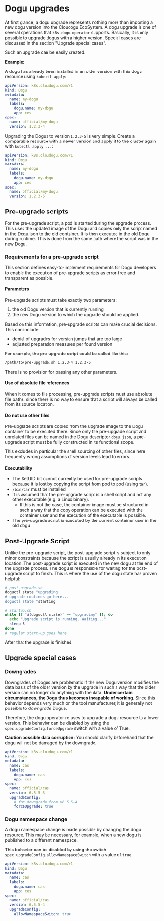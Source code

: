 # Dogu upgrades

At first glance, a dogu upgrade represents nothing more than importing a new dogu version into the Cloudogu EcoSystem.
A dogu upgrade is one of several operations that `k8s-dogu-operator` supports. Basically, it is only possible to upgrade
dogus with a higher version. Special cases are discussed in the section "Upgrade special cases".

Such an upgrade can be easily created.

**Example:**

A dogu has already been installed in an older version with this dogu resource using `kubectl apply`:

```yaml
apiVersion: k8s.cloudogu.com/v1
kind: Dogu
metadata:
  name: my-dogu
  labels:
    dogu.name: my-dogu
    app: ces
spec:
  name: official/my-dogu
  version: 1.2.3-4
```

Upgrading the Dogus to version `1.2.3-5` is very simple. Create a comparable resource with a newer version and apply it
to the cluster again with `kubectl apply ...`:

```yaml
apiVersion: k8s.cloudogu.com/v1
kind: Dogu
metadata:
  name: my-dogu
  labels:
    dogu.name: my-dogu
    app: ces
spec:
  name: official/my-dogu
  version: 1.2.3-5
```

## Pre-upgrade scripts

For the pre-upgrade script, a pod is started during the upgrade process.
This uses the updated image of the Dogu and copies only the script named in the Dogu.json to the old
container. It is then executed in the old Dogu during runtime. This is done from the same path where the script was in the new Dogu.

### Requirements for a pre-upgrade script

This section defines easy-to-implement requirements for Dogu developers to enable the execution of
pre-upgrade scripts as error-free and transparent as possible.

#### Parameters

Pre-upgrade scripts must take exactly two parameters:

1. the old Dogu version that is currently running
2. the new Dogu version to which the upgrade should be applied.

Based on this information, pre-upgrade scripts can make crucial decisions. This can include:
- denial of upgrades for version jumps that are too large
- adjusted preparation measures per found version

For example, the pre-upgrade script could be called like this:

```bash
/path/to/pre-upgrade.sh 1.2.3-4 1.2.3-5
```

There is no provision for passing any other parameters.

#### Use of absolute file references

When it comes to file processing, pre-upgrade scripts must use absolute file paths,
since there is no way to ensure that a script will always be called from its source location.

#### Do not use other files

Pre-upgrade scripts are copied from the upgrade image to the Dogu container to be executed there.
Since only the pre-upgrade script and unrelated files can be named in the Dogu descriptor `dogu.json`,
a pre-upgrade script must be fully constructed in its functional scope.

This excludes in particular the shell sourcing of other files, since here frequently wrong assumptions of version levels lead to errors.

#### Executability

- The SetUID bit cannot currently be used for pre-upgrade scripts because it is lost by copying the script from pod to pod (using `tar`).
- `/bin/tar` must be installed
- It is assumed that the pre-upgrade script is a shell script and not any other
  executable (e.g. a Linux binary).
   - If this is not the case, the container image must be structured in such a way that the copy operation can be executed with the
     container user and the execution of the executable is possible.
- The pre-upgrade script is executed by the current container user in the old dogu

## Post-Upgrade Script

Unlike the pre-upgrade script, the post-upgrade script is subject to only minor constraints because the script is usually already in its execution location.
The post-upgrade script is executed in the new dogu at the end of the upgrade process.
The dogu is responsible for waiting for the post-upgrade script to finish.
This is where the use of the dogu state has proven helpful:

```bash
# post-upgrade.sh
doguctl state "upgrading
# upgrade routines go here...
doguctl state "starting
```

```bash
# startup.sh
while [[ "$(doguctl state)" == "upgrading" ]]; do
  echo "Upgrade script is running. Waiting..."
  sleep 3
done
# regular start-up goes here
```

After that the upgrade is finished.

## Upgrade special cases

### Downgrades

Downgrades of Dogus are problematic if the new Dogu version modifies the data basis of the older version by the upgrade in such a way
that the older version can no longer do anything with the data. **Under certain circumstances, the Dogu thus becomes incapable of working**.
Since this behavior depends very much on the tool manufacturer, it is generally not possible to _downgrade_ Dogus.

Therefore, the dogu operator refuses to upgrade a dogu resource to a lower version.
This behavior can be disabled by using the `spec.upgradeConfig.forceUpgrade` switch with a value of True.

**Caution possible data corruption:**
You should clarify beforehand that the dogu will not be damaged by the downgrade.

```yaml
apiVersion: k8s.cloudogu.com/v1
kind: Dogu
metadata:
  name: cas
  labels:
    dogu.name: cas
    app: ces
spec:
  name: official/cas
  version: 6.5.5-3
  upgradeConfig:
    # for downgrade from v6.5.5-4
    forceUpgrade: true
```

### Dogu namespace change

A dogu namespace change is made possible by changing the dogu resource. This may be necessary, for example, when a new dogu is published to a different namespace.

This behavior can be disabled by using the switch `spec.upgradeConfig.allowNamespaceSwitch` with a value of `true`.

```yaml
apiVersion: k8s.cloudogu.com/v1
kind: Dogu
metadata:
  name: cas
  labels:
    dogu.name: cas
    app: ces
spec:
  name: official/cas
  version: 6.5.5-4
  upgradeConfig:
    allowNamespaceSwitch: true
```
